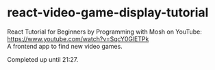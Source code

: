 # react-video-game-display-tutorial
React Tutorial for Beginners by Programming with Mosh on YouTube: https://www.youtube.com/watch?v=SqcY0GlETPk  
A frontend app to find new video games.

Completed up until 21:27.
